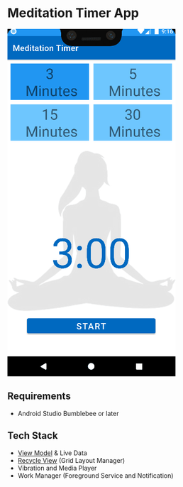 # Meditation Timer App
![](app/src/main/meditation_timer_screenshot_animation.gif)

## Requirements
- Android Studio Bumblebee or later

## Tech Stack
- [View Model](https://vtsen.hashnode.dev/recommended-ways-to-create-viewmodel-or-androidviewmodel) & Live Data
- [Recycle View](https://vtsen.hashnode.dev/step-by-step-guides-to-implement-recycleview) (Grid Layout Manager)
- Vibration and Media Player
- Work Manager (Foreground Service and Notification)


